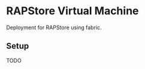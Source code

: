 RAPStore Virtual Machine
========================

Deployment for RAPStore using fabric.

## Setup
TODO
